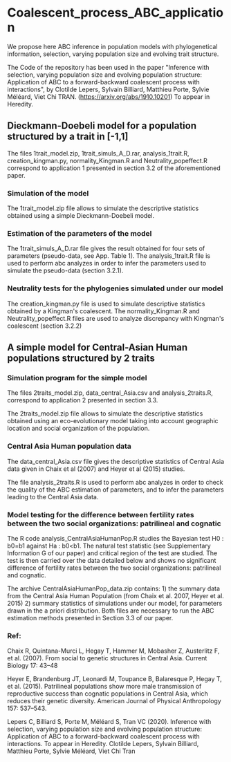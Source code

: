# Coalescent_process_ABC_application

We propose here ABC inference in population models with phylogenetical information, selection, varying population size and evolving trait structure.

The Code of the repository has been used in the paper "Inference with selection, varying population size and evolving population structure: Application of ABC to a forward-backward coalescent process with interactions", by Clotilde Lepers, Sylvain Billiard, Matthieu Porte, Sylvie Méléard, Viet Chi TRAN. 
(https://arxiv.org/abs/1910.10201) To appear in Heredity. 

## Dieckmann-Doebeli model for a population structured by a trait in [-1,1]

The files 1trait_model.zip, 1trait_simuls_A_D.rar, analysis_1trait.R, creation_kingman.py, normality_Kingman.R and Neutrality_popeffect.R correspond to application 1 presented in section 3.2 of the aforementioned paper.

### Simulation of the model

The 1trait_model.zip file allows to simulate the descriptive statistics obtained using a simple Dieckmann-Doebeli model. 

### Estimation of the parameters of the model

The 1trait_simuls_A_D.rar file gives the result obtained for four sets of parameters (pseudo-data, see App. Table 1). 
The analysis_1trait.R file is used to perform abc analyzes in order to infer the parameters used to simulate the pseudo-data (section 3.2.1).

### Neutrality tests for the phylogenies simulated under our model

The creation_kingman.py file is used to simulate descriptive statistics obtained by a Kingman's coalescent. The normality_Kingman.R and Neutrality_popeffect.R files are used to analyze discrepancy with Kingman's coalescent (section 3.2.2)

## A simple model for Central-Asian Human populations structured by 2 traits

### Simulation program for the simple model 

The files 2traits_model.zip, data_central_Asia.csv and analysis_2traits.R, correspond to application 2 presented in section 3.3.

The 2traits_model.zip file allows to simulate the descriptive statistics obtained using an eco-evolutionary model taking into account geographic location and social organization of the population. 

### Central Asia Human population data

The data_central_Asia.csv file gives the descriptive statistics of Central Asia data given in Chaix et al (2007) and Heyer et al (2015) studies. 

The file analysis_2traits.R is used to perform abc analyzes in order to check the quality of the ABC estimation of parameters, and to infer the parameters leading to the Central Asia data.

### Model testing for the difference between fertility rates between the two social organizations: patrilineal and cognatic

The R code analysis_CentralAsiaHumanPop.R studies the Bayesian test H0 : b0=b1 against Ha : b0<b1. The natural test statistic (see Supplementary Information G of our paper) and critical region of the test are studied. The test is then carried over the data detailed below and shows no significant difference of fertility rates between the two social organizations: patrilineal and cognatic.

The archive CentralAsiaHumanPop_data.zip contains: 1) the summary data from the Central Asia Human Population (from Chaix et al. 2007, Heyer et al. 2015) 2) summary statistics of simulations under our model, for parameters drawn in the a priori distribution. Both files are necessary to run the ABC estimation methods presented in Section 3.3 of our paper.



### Ref: 
Chaix R, Quintana-Murci L, Hegay T, Hammer M, Mobasher Z, Austerlitz F, et al. (2007).  From social to genetic structures in Central Asia. Current Biology 17: 43–48

Heyer E, Brandenburg JT, Leonardi M, Toupance B, Balaresque P, Hegay T, et al. (2015). Patrilineal populations show more male transmission of reproductive success than cognatic populations in Central Asia, which reduces their genetic diversity. American Journal of Physical Anthropology 157: 537–543.

Lepers C, Billiard S, Porte M, Méléard S, Tran VC (2020). Inference with selection, varying population size and evolving population structure: Application of ABC to a forward-backward coalescent process with interactions. To appear in Heredity.
Clotilde Lepers, Sylvain Billiard, Matthieu Porte, Sylvie Méléard, Viet Chi Tran
